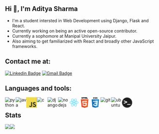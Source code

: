 ## Hi 👋, I'm Aditya Sharma

- I'm a student intersted in Web Development using Django, Flask and React.
- Currently working on being an active open-source contributor.
- Currently a sophomore at Manipal University Jaipur.
- Also aiming to get familiarized with React and broadly other JavaScript frameworks.

## Contact me at:
[![Linkedin Badge](https://img.shields.io/badge/-adityyasharma-blue?style=flat-square&logo=Linkedin&logoColor=white&link=https://www.linkedin.com/in/adityyasharma/)](https://www.linkedin.com/in/adityyasharma/)  [![Gmail Badge](https://img.shields.io/badge/-aditya.sharma9301@gmail.com-c14438?style=flat-square&logo=Gmail&logoColor=white&link=mailto:aditya.sharma9301@gmail.com)](mailto:aditya.sharma9301@gmail.com)  


## Languages and tools:
<img align = "left" alt = "python" width = "35px" src="https://img.icons8.com/color/48/000000/python.png"/>
<img align = "left" alt = "java" width="35px" src = "https://img.icons8.com/color/48/000000/java-coffee-cup-logo.png"/>
<img align="left" alt="JavaScript" width="35px" src="https://raw.githubusercontent.com/github/explore/80688e429a7d4ef2fca1e82350fe8e3517d3494d/topics/javascript/javascript.png" />
<img align = "left" alt = "c" width = "35px" src="https://img.icons8.com/color/48/000000/c-programming.png"/>
<img align = "left" alt = "django" width = "35px" src="https://img.icons8.com/material-outlined/48/000000/django.png"/>
<img align = "left" alt = "nodejs" width = "35px" src="https://img.icons8.com/color/48/000000/nodejs.png"/>
<img align="left" alt="React" width="35px" src="https://raw.githubusercontent.com/github/explore/80688e429a7d4ef2fca1e82350fe8e3517d3494d/topics/react/react.png" />
<img align="left" alt="HTML5" width="35px" src="https://raw.githubusercontent.com/github/explore/80688e429a7d4ef2fca1e82350fe8e3517d3494d/topics/html/html.png" />
<img align="left" alt="CSS3" width="35px" src="https://raw.githubusercontent.com/github/explore/80688e429a7d4ef2fca1e82350fe8e3517d3494d/topics/css/css.png" />
<img align = "left" alt = "git" width = "35px" src="https://img.icons8.com/color/48/000000/git.png"/>
<img align = "left" alt = "ubuntu" width = "35px" src="https://img.icons8.com/color/48/000000/ubuntu--v1.png"/>
<img align="left" alt="Terminal" width="35px" src="https://raw.githubusercontent.com/github/explore/80688e429a7d4ef2fca1e82350fe8e3517d3494d/topics/terminal/terminal.png" />
<br />

## Stats
<img align = "left" src = "https://github-readme-stats.vercel.app/api?username=adityasharma3&include_all_commits=true&theme=tokyonight" />  <img align = "left" src = "https://github-readme-stats.vercel.app/api/top-langs/?username=adityasharma3&layout=compact&theme=dark"/>
